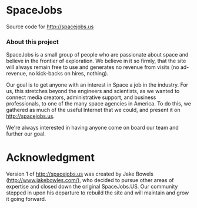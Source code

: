 # SpaceJobs
Source code for http://spacejobs.us

### About this project
SpaceJobs is a small group of people who are passionate about space and believe in the frontier of exploration. We believe in it so firmly, that the site will always remain free to use and generates no revenue from visits (no ad-revenue, no kick-backs on hires, nothing).

Our goal is to get anyone with an interest in Space a job in the industry. For us, this stretches beyond the engineers and scientists, as we wanted to connect media creators, administrative support, and business professionals, to one of the many space agencies in America. To do this, we gathered as much of the useful Internet that we could, and present it on http://spacejobs.us.

We're always interested in having anyone come on board our team and further our goal.

# Acknowledgment 
Version 1 of http://spacejobs.us was created by Jake Bowels (http://www.jakebowles.com/), who decided to pursue other areas of expertise and closed down the original SpaceJobs.US. Our community stepped in upon his departure to rebuild the site and will maintain and grow it going forward.
